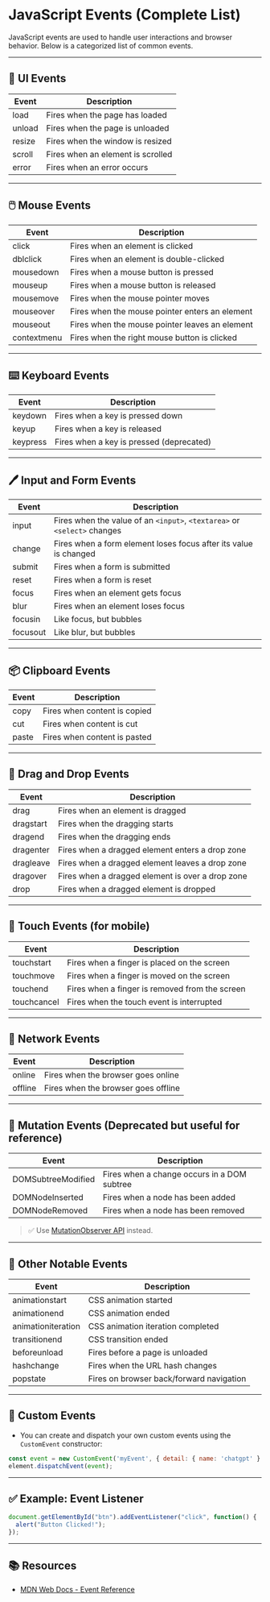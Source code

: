 
# JavaScript Events (Complete List)

JavaScript events are used to handle user interactions and browser behavior. Below is a categorized list of common events.

---

## 📌 UI Events
| Event | Description |
|-------|-------------|
| load | Fires when the page has loaded |
| unload | Fires when the page is unloaded |
| resize | Fires when the window is resized |
| scroll | Fires when an element is scrolled |
| error | Fires when an error occurs |

---

## 🖱️ Mouse Events
| Event | Description |
|-------|-------------|
| click | Fires when an element is clicked |
| dblclick | Fires when an element is double-clicked |
| mousedown | Fires when a mouse button is pressed |
| mouseup | Fires when a mouse button is released |
| mousemove | Fires when the mouse pointer moves |
| mouseover | Fires when the mouse pointer enters an element |
| mouseout | Fires when the mouse pointer leaves an element |
| contextmenu | Fires when the right mouse button is clicked |

---

## ⌨️ Keyboard Events
| Event | Description |
|-------|-------------|
| keydown | Fires when a key is pressed down |
| keyup | Fires when a key is released |
| keypress | Fires when a key is pressed (deprecated) |

---

## 🖊️ Input and Form Events
| Event | Description |
|-------|-------------|
| input | Fires when the value of an `<input>`, `<textarea>` or `<select>` changes |
| change | Fires when a form element loses focus after its value is changed |
| submit | Fires when a form is submitted |
| reset | Fires when a form is reset |
| focus | Fires when an element gets focus |
| blur | Fires when an element loses focus |
| focusin | Like focus, but bubbles |
| focusout | Like blur, but bubbles |

---

## 📦 Clipboard Events
| Event | Description |
|-------|-------------|
| copy | Fires when content is copied |
| cut | Fires when content is cut |
| paste | Fires when content is pasted |

---

## 🧭 Drag and Drop Events
| Event | Description |
|-------|-------------|
| drag | Fires when an element is dragged |
| dragstart | Fires when the dragging starts |
| dragend | Fires when the dragging ends |
| dragenter | Fires when a dragged element enters a drop zone |
| dragleave | Fires when a dragged element leaves a drop zone |
| dragover | Fires when a dragged element is over a drop zone |
| drop | Fires when a dragged element is dropped |

---

## 📲 Touch Events (for mobile)
| Event | Description |
|-------|-------------|
| touchstart | Fires when a finger is placed on the screen |
| touchmove | Fires when a finger is moved on the screen |
| touchend | Fires when a finger is removed from the screen |
| touchcancel | Fires when the touch event is interrupted |

---

## 📡 Network Events
| Event | Description |
|-------|-------------|
| online | Fires when the browser goes online |
| offline | Fires when the browser goes offline |

---

## 🧪 Mutation Events (Deprecated but useful for reference)
| Event | Description |
|-------|-------------|
| DOMSubtreeModified | Fires when a change occurs in a DOM subtree |
| DOMNodeInserted | Fires when a node has been added |
| DOMNodeRemoved | Fires when a node has been removed |

> ✅ Use [MutationObserver API](https://developer.mozilla.org/en-US/docs/Web/API/MutationObserver) instead.

---

## 🧠 Other Notable Events
| Event | Description |
|-------|-------------|
| animationstart | CSS animation started |
| animationend | CSS animation ended |
| animationiteration | CSS animation iteration completed |
| transitionend | CSS transition ended |
| beforeunload | Fires before a page is unloaded |
| hashchange | Fires when the URL hash changes |
| popstate | Fires on browser back/forward navigation |

---

## 🧩 Custom Events
- You can create and dispatch your own custom events using the `CustomEvent` constructor:
```js
const event = new CustomEvent('myEvent', { detail: { name: 'chatgpt' } });
element.dispatchEvent(event);
```

---

## ✅ Example: Event Listener
```js
document.getElementById("btn").addEventListener("click", function() {
  alert("Button Clicked!");
});
```

---

## 📚 Resources
- [MDN Web Docs - Event Reference](https://developer.mozilla.org/en-US/docs/Web/Events)
